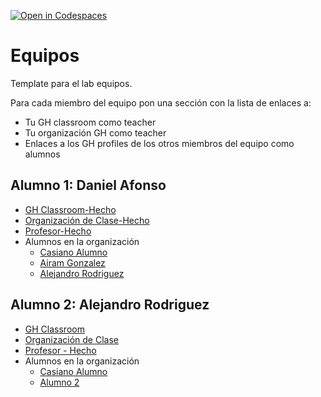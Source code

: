 [![Open in Codespaces](https://classroom.github.com/assets/launch-codespace-7f7980b617ed060a017424585567c406b6ee15c891e84e1186181d67ecf80aa0.svg)](https://classroom.github.com/open-in-codespaces?assignment_repo_id=12700294)
# Equipos

Template para el lab equipos.

Para cada miembro del equipo  pon una sección con la lista de enlaces a:

* Tu GH classroom como teacher
* Tu organización GH como teacher
* Enlaces a los GH profiles de los otros miembros del equipo como alumnos

## Alumno 1: Daniel Afonso

* [GH Classroom-Hecho](https://classroom.github.com/classrooms/149099772-ull-mfp-aet-2324-alu0100762341)
* [Organización de Clase-Hecho](https://github.com/ull-mfp-aet-2324-alu0100762341/ull-mfp-aet-2324-alu0100762341)
* [Profesor-Hecho](https://github.com/Daniafonso11)
* Alumnos en la organización
  * [Casiano Alumno](https://github.com/casiano-rodriguez)
  * [Airam Gonzalez](https://github.com/falcon47)
  * [Alejandro Rodriguez](https://github.com/Alejandrofonte)


## Alumno 2: Alejandro Rodriguez

* [GH Classroom]()
* [Organización de Clase]()
* [Profesor - Hecho](https://github.com/Alejandrofonte)
* Alumnos en la organización
  * [Casiano Alumno](https://github.com/casiano-rodriguez)
  * [Alumno 2]()
